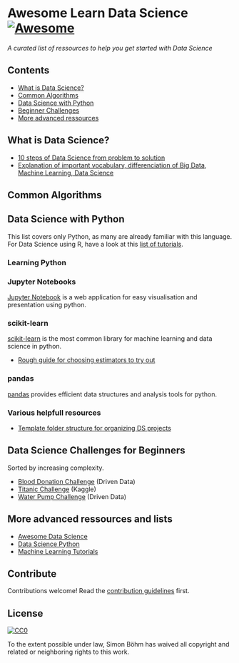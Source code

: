 # Awesome Learn Data Science [![Awesome](https://cdn.rawgit.com/sindresorhus/awesome/d7305f38d29fed78fa85652e3a63e154dd8e8829/media/badge.svg)](https://github.com/sindresorhus/awesome)

*A curated list of ressources to help you get started with Data Science*

## Contents

- [What is Data Science?](#another-section)
- [Common Algorithms](#another-section)
- [Data Science with Python](#another-section)
- [Beginner Challenges](#ds-challenges-for-beginners)
- [More advanced ressources](#more-advanced-ressources)

## What is Data Science?
- [10 steps of Data Science from problem to solution](#more-advanced-ressources)
- [Explanation of important vocabulary, differenciation of Big Data, Machine Learning, Data Science](https://www.quora.com/What-is-the-difference-between-Data-Analytics-Data-Analysis-Data-Mining-Data-Science-Machine-Learning-and-Big-Data-1?share=1)

## Common Algorithms

## Data Science with Python
This list covers only Python, as many are already familiar with this language. For Data Science using R, have a look at this [list of tutorials](https://github.com/ujjwalkarn/DataScienceR).

### Learning Python

### Jupyter Notebooks
[Jupyter Notebook](https://jupyter.org/) is a web application for easy visualisation and presentation using python.

### scikit-learn
[scikit-learn](http://scikit-learn.org/stable/) is the most common library for machine learning and data science in python.

- [Rough guide for choosing estimators to try out](http://scikit-learn.org/stable/tutorial/machine_learning_map/)

### pandas
[pandas](http://pandas.pydata.org/index.html) provides efficient data structures and analysis tools for python.

### Various helpfull resources
- [Template folder structure for organizing DS projects](https://github.com/drivendata/cookiecutter-data-science)


## Data Science Challenges for Beginners

Sorted by increasing complexity.

- [Blood Donation Challenge](https://www.drivendata.org/competitions/2/warm-up-predict-blood-donations/) (Driven Data)
- [Titanic Challenge](https://www.kaggle.com/c/titanic) (Kaggle)
- [Water Pump Challenge](https://www.drivendata.org/competitions/7/pump-it-up-data-mining-the-water-table/) (Driven Data)

## More advanced ressources and lists

- [Awesome Data Science](https://github.com/bulutyazilim/awesome-datascience)
- [Data Science Python](https://github.com/ujjwalkarn/DataSciencePython)
- [Machine Learning Tutorials](https://github.com/ujjwalkarn/Machine-Learning-Tutorials)

## Contribute

Contributions welcome! Read the [contribution guidelines](contributing.md) first.


## License

[![CC0](http://mirrors.creativecommons.org/presskit/buttons/88x31/svg/cc-zero.svg)](http://creativecommons.org/publicdomain/zero/1.0)

To the extent possible under law, Simon Böhm has waived all copyright and
related or neighboring rights to this work.
